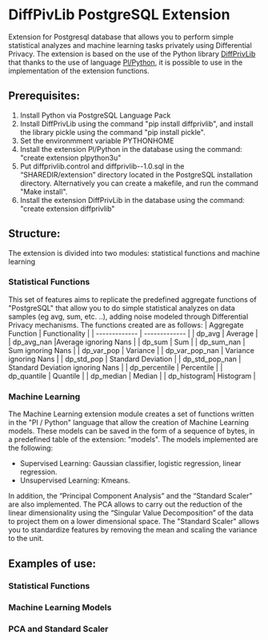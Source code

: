 # DiffPivLib PostgreSQL Extension 
Extension for Postgresql database that allows you to perform simple statistical analyzes and machine learning tasks privately using Differential Privacy. 
The extension is based on the use of the Python library [DiffPrivLib](https://github.com/IBM/differential-privacy-library) that thanks to the use of language [Pl/Python](https://www.postgresql.org/docs/10/plpython.html), it is possible to use in the implementation of the extension functions.
## Prerequisites:
1. Install Python via PostgreSQL Language Pack
2. Install DiffPrivLib using the command "pip install diffprivlib", and install the library pickle using the command "pip install pickle".
3. Set the environmment variable PYTHONHOME
4. Install the extension Pl/Python in the database using the command: "create extension plpython3u"
5. Put diffprivlib.control and diffprivlib--1.0.sql in the “SHAREDIR/extension” directory located in the PostgreSQL installation directory. Alternatively you can create a makefile, and run the command "Make install".
6. Install the extension DiffPrivLib in the database using the command: "create extension diffprivlib"
## Structure:
The extension is divided into two modules: statistical functions and machine learning 
### Statistical Functions
This set of features aims to replicate the predefined aggregate functions of "PostgreSQL" that allow you to do simple statistical analyzes on data samples (eg avg, sum, etc. ..), adding noise modeled through Differential Privacy mechanisms.
The functions created are as follows:
| Aggregate Function  | Functionality |
| ------------- | ------------- |
| dp_avg  | Average  |
| dp_avg_nan  |Average ignoring Nans |
| dp_sum | Sum  |
| dp_sum_nan  | Sum ignoring Nans  |
| dp_var_pop | Variance  |
| dp_var_pop_nan  | Variance ignoring Nans  |
| dp_std_pop | Standard Deviation |
| dp_std_pop_nan  | Standard Deviation ignoring Nans   |
| dp_percentile | Percentile  |
| dp_quantile | Quantile |
| dp_median | Median  |
| dp_histogram| Histogram  |
### Machine Learning
The Machine Learning extension module creates a set of functions written in the "Pl / Python" language that allow the creation of Machine Learning models. These models can be saved in the form of a sequence of bytes, in a predefined table of the extension: "models".
The models implemented are the following:
- Supervised Learning: Gaussian classifier, logistic regression, linear regression.
- Unsupervised Learning: Kmeans.

In addition, the “Principal Component Analysis” and the “Standard Scaler” are also implemented. The PCA allows to carry out the reduction of the linear dimensionality using the “Singular Value Decomposition” of the data to project them on a lower dimensional space. The "Standard Scaler" allows you to standardize features by removing the mean and scaling the variance to the unit.
## Examples of use:
### Statistical Functions

### Machine Learning Models

### PCA and Standard Scaler
